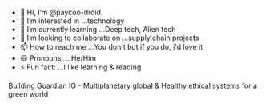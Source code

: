 - 👋 Hi, I’m @paycoo-droid
- 👀 I’m interested in ...technology
- 🌱 I’m currently learning ...Deep tech, Alien tech
- 💞️ I’m looking to collaborate on ...supply chain projects
- 📫 How to reach me ...You don't but if you do, i'd love it
- 😄 Pronouns: ...He/Him
- ⚡ Fun fact: ...I like learning & reading

<!---
paycoo-droid/paycoo-droid is a ✨ special ✨ repository because its `README.md` (this file) appears on your GitHub profile.
You can click the Preview link to take a look at your changes.
--->
Building Guardian IO - Multiplanetary global & Healthy ethical systems for a green world
